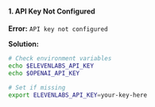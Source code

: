 #### 1. API Key Not Configured

**Error:** `API key not configured`

**Solution:**

```bash
# Check environment variables
echo $ELEVENLABS_API_KEY
echo $OPENAI_API_KEY

# Set if missing
export ELEVENLABS_API_KEY=your-key-here
```
